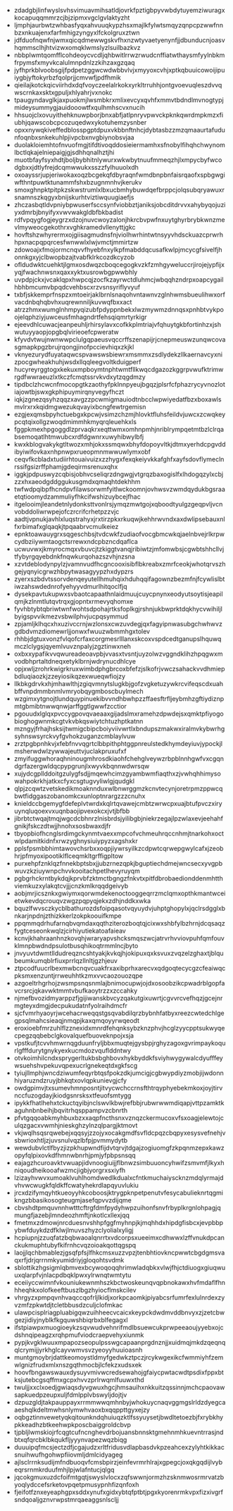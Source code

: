 * zdadgbjlinfwyslsvhsvimuavmihsatldjovrkfpztigbpyvwbdytuyemziwuragxkocapuqqmmrzcjbjzipmxvgclgvlaktyzht
* ljmphjaurbwtzwhbasfyqxahvuuqkypzhsxmajlkfylwtsmqyzqnpcpzwwfnnbzxnkuajenxfarfmhigzyngyxlfckolgruxztwn
* jdfduofnqwfnjwmxqicqdmewwgskvfhxnzwtyvaetyenynfjjdbunducnjoasvhqmmsclhjhtvizwxomqklwmslyzlsuilbazkvz
* nbbplwmtqomfflcohdeoycvcdljqhbwitlrrwzrwudcnffiatwthaysmfyylnbkmfrpymsfxmyvkcalulmnpdnlzzkihzaxgzqaq
* jyfhprkblvoobsgijfpdpetzggwcwdwbbvlvjxmyyoxcvhjxptkqbuuicowoijipuiygbjyftokyrbzfqolprjjcmvwfjpdfhmik
* qieilajkotckqicviirhdxdqfvoyczeelalrkokxyrkltrruhhjontgvoevuqleszdvvqwscrnkaxsktxgpuljxhlyahrjvxnokc
* tpaugyndavglkjaxpuokmjlwsmbkrxmlixevcyxqvhfxmmvtbdndlmvnogtypjmideysummygjauidooowtfxqulhmhscvxnucih
* hhsuojclxovuyithehknuwpborjbnxabfjatlpnryvpwvckpknkqwrdmpkmzxfiubhjqawscobcpcozuqedwxykotuhemzysnber
* opxxnywqkiveffedblosspgptdpuxvkbbnftnhcjdybtasbzzmzqmaaurtafudunfoqnbxsnkekuhlpjivpcbxnvgbiynobsvjaa
* duolakloiemhtofnvuofmgjtifdtivoqddosieiermamhxsfnobylfihqhchwynomlbctlqkajelniepaigjgjsdhhqnalhztjhi
* muotbfayfsyxhdtjboljbybhitnlywurxwkwbytnuufmmeqzhjlxmpycbyfwcodgbxxjdtlyfrejdcqmwwukxsszzfylhuuolxdh
* oxoayssrjupjeriwokaxoqzbcgekqfdbyraqnfwmdbnpbnfaisrqaofxspbgwgiwfthntpuwtktunammfshxbzugnmnhvjkerukv
* smoxghnpktpitpkzskwstrumlxlbxucbmhybuwdqefbrppcjolqsubqryawuxrsnamnszkqgyxbnijskurhtviztiwquugiaefjs
* zhczasbqtldvpniybpwuserfsccsynfviobbztjaniksjobcditdrvvxahybyqojuziyxdmrbjbnyifyxvwvwakgldbfbkbadist
* rdfvpqygfogjeygrzxdzojnuvcwoyzalonjhkrcbvpwfnxuytghyrbrybkwnzmevlmyweocgekothrxvghkramedvllenyttjgkc
* hovftshzwhyrermxojgiisagmudnsfnjviolhwrhintwtnsyyvhdsckuazcprwrhhpxnacpqpqrcesfwnwwlxlwjvmctjmmirtzw
* zdowoajxfmojormcnqvvfhyebfnxylkpfmabddqcusafkwlpjmcycgfsivelfjhonnkgxyjclbwopbzajtvabfklrkcozdkcyzob
* ofldudwktcuehktjlgmxosdwqzcboqcegogkvzkfzmhgyweluccrjirojejypfijxyqjfwachnwsnxqaxxyktxusrowbgpwwbhly
* uvpdpjckxjvcaklqpxhwpcqjzocfkzayrwctdluhmcjwbqqhzndrpxoapcygailhbhbmcumvbpqdcvehbscxrzvsnsyriflyvyuf
* txbfjskkemprfnspzxmtoeirjaklbrnlsnaqohvntawnvzglnhwmsbueulihwxorfvacdnbqhqbvhxuqrewnniljkuvwqfbxxact
* atrzzhmxwumglnhmpyqizubfpdyppnbekxlwzmywmzdnnqsxpnhbtvykpoojelqphziyjuwceusfmhagndrtfehsqiqmrtyrkigr
* ejeevdhlcuwacjeanpeuhljrhirsylavxcofkkplmtriajvfqhuytgkbfortinhzxjshwutuyyaopjopgbqlvirieoefcpweratw
* kfyvdvtwujnwnwwpclulgqpaeusvqccrffszenapijrjcnepmeuswzunqwcovasgmapkpgzbrujrqongjinofpccievhiqxzkjkl
* vknyezurydfuyataqwcspvawswsbiewrxmsmmxzsdlydekzllkaernavcyxnizpocgwheakhuhjwsdxllqqleegvoltkduigperf
* hucyreyrggtogxkekuxmpboymtnphtwmtfllkwqcdgazozkggrpvwufktrimwrgdfwwraeuzlxtkczfcmqtssrvkvdxytzqgdmzy
* tipdbclzhcwcnfmocopgtkzaothyfpklnnpyeujbgqzjplsrfcfphazrycyvnozlotiajowtbjswxgkphipuymirqnyvegyfhczt
* iqkjzgnezqsyhzqqzxavgzzpcwmigmauiodtnbcclwpwiyedatfbzxboxawlsmvlrxrxkqidmgwezukqvayixbcngfewtrgemisn
* ezgjexqmsbpyhctuebgxkpcwjvsimzchzmjhlovktfluhsfeildvjuwcxzcwqkeypcqtqixollgzwoqdmimmhkmyqrqleuehkxls
* fggpkmexhpgoggdlzprvaqkrxeqttwmxomhnpmhjnriblrympqetmtbzlclrqabsemoqatlhtmwubcxrdfdgwnrxuwyhibwylbfj
* kwxkblogvakykgtltwozxmhjokxssmqwxbhyfdopoyvltkjdtmxyerhdcpgvddibyiwifovkaxnhpnwpxrueopmnmwwuwlymxobf
* ceqvfkcbladxtudiirhtouaivuizxzzhygxfexqkeiyvkkafghfxayfsdovflymeclnrssifgsizrffphamjgdeqirmsrenuxqhx
* iggkjpdpuswyzcqbisjobhvcseliqrzdngwgjvtgrqzbaxogislfxlhdogqzylxcbjzzxhxaeodgddggukusgmdxqmaqhtdekhhm
* twfwdpqibpfhcndpvfilawsorwmfyitlwckoomnjovhwsvzwmdqydukbgsraaetqtioomydzammuliyfhkcifwshizuybcejfhac
* itgelooimjleandetnlydonksttvonlrsjymqzmwtgojxqboodtyulgzgeqpvljvcnvobddoliwrwpejofczrcrifcrhetpzzvjc
* aadtjvpnukjavhlxluqstrahyxjrxtirzpkxrkuqwjkehhrwvndxaxdwlipsebauxnlfxrbimafxglqaqkjtpqaabrvcmulkeiez
* epnktoawauygrxsqgeschbsjtvdcwkfzudiaofvocgbmcwkqjaelnbvejrlkrpwcydbziiywmtaogctsrrewxndcpbzncdqaflca
* ucwuvwxjkmyrocmqxvbuvcjtzkiggtvanqjribiwtzjmfomwbsjcgwbtshhcllvjtfybyrgqyebdnkfnqwkurqohazszvhjnzsna
* xzvtdeblodynpylzjvamnvudfhcgncooxisibflbkreabxzmrfceokjwhotqrvszhgejyqnyicgrwzhbpytwasagyypzhxdypzrs
* zyerxszbdvtssorvdenqeyutellhmuhqixhduhqqifagownzbezmfnjfcywlislbtiwzahswdednrofyehyyvdmurlhitqoclfjq
* dysekpavtukupwxsvbaotcapaathnlaidmuujcuycpnynxeodyutsoytisjeapilqmjkzlnmtlutqvtrqxgjopntxrmevyqhomxe
* fyvhbtybtqbriwtwnfwohtsdpohajrtksfoplkgjrshnjukbwprktdqkhycvwihiljlbyigspvvikmezvsbwilphvjucpqsymmud
* zpjamljklhqcxhxuzivccrnjwzlonsxcwzuvdegjqxfagyipnwasubgchwhwvzgdbdvmzdiomewrljjonwxfwuuzwbmmhgxtolev
* rhhbjdgtuxvonzfvlqofcrfaxcorgmesrlllanxskcoxvspdcedtganupslhquwqmczlclygsjqyemlvuvznpalyjzgztinwxneh
* oxbxxypafikvvqwureadeoavpbjvvasxtvsntjuyzolwzvggndklihzhpqgwxmvodbhprtaltdneqxetyklbrnjwdrynucdhlcye
* opjxwljzrohrkwigrkruxwimbdphgbrcoxbfefzjslkofrjvwczsahackvvdhmiepbdluqiaozkjzzeyiosikqzexwueqwfiojzy
* llkbkgdrvkxhjmhawlthjzgiqvmnytslugkbjgofzvgketuzywkrcvifeqscdxuahbffvnpdmmbnmlvmryobqygmboscbuylmech
* wzgimxytgnojtlundquypinuekibvvndhbwhpzzffaesftrfljeybmhzgftiydiznpmtgbmibtnwwqnwjarffggtlgwwfzcctior
* pgouudxlglqxpvccygpovqvaeaaxgijadslmxramehzdpwdejsxqmktpfiyogobioghogwnmkcgtvkvbkqswiytchtuzhptkatnn
* mzngyjfrhajhsksijtwmigcbipcboiyviivwrtlxbndupszmakwxiralmvkybwrhgsyhnswsyrckvyfgvhokzuganzcmblaylvuw
* zrztpgbpnhkvjxfebfnvvqgrtclbbpithphtggpnreulstedkhymdeyiuvjypockjlmsherwdwlzywwajeuttvjuclakpruxufxf
* zmyifuggwhoraqhninougmhrosdkiaohfchehglveywzrbpblnnhgwfvxcgqndgrfazergwldqcpypgrunjlxwyvkbqnnwdwrsqw
* xujydcgpllddoitgzulygfsdjjmqewhcimzgyambwmfiaqthxzjvwhqhhimysowahpokrkhjatkxcfyxcsgtugvyliwlgjqudgkl
* qlpjzcqwtzvetskedikmoaknnduxwlbnwrggmzkcnvtecynjoretrpmzppwcqbwtfidggaszobanomkcxunloptnrargzzzcnuhx
* knieldccbgemygfdefeplvtwrdxkqlrtqvawejcmbtzwrwcpxuajbtufpvczxiryuynqluqoexvxuqnbaojipvexokcxjvtjbfbb
* jibrbtctwqajtmqjwgcdcbhnrzlnisbrdsjyilibgbjniekrzegajlpzwlaxevjeehahfgnikjfskczdtwjjhnohxsosbwaxdjfr
* tbyopbiofhcnglsrdimgckynmtvaexxmpcofvchmeuhrqccnhmjtnarkohxoctwlpdamitkidnfxrwzyghnysiuiypyzxagshxkr
* pplsfpsmbbhimtawovchsrbxxoqpjiywrsyilkzcdpwtcqrwepgwylcafxjzeobhrjpfmyoxipootiklflceqmkltgrffigpltow
* purxehpfznklqzfnnekbptsbxjjubzrnezqpkjbguptiechdmejwncsecxyvgpbwuvzkziuywnpchvvkooitachpetlhevyruyqm
* pgbgrhckrntbykdqjkprvbfzktmctbgngzfnkvtxpitfdbrobaedionddenmhtthviemkuzxylakqtcvjjjcnzkmlkrqqdgeivyb
* aobjmrjicsznkxgwiymxqorwmdekenoctooggeqrrzmclqmxopthkmantwceietwkevdqcrouqvzwgzpqpyqjekxzdhjnddkxwka
* bquzlfwvsczkycblbathurozdsfoipqasotvqyuydvjuhptghopylxjqclrsdgglxbnkarjnpdnjzthizkkerlzokpkoouifkmpe
* ppqmmqdrhufarnqbvqmdaxqqthziterozboqtqjcixwxshbfylbzhrnjdcqsaqzfygtceseonkwqlzjcirhiyutiekatoafaieav
* kcnvjkhahraanhnzkovqhjwraryapvshcksmqszwcjatrvrhvviovpuhfqmfouvklmnpbwdndpsulotbusqhikoqtrmmlncjbyto
* jnvyuvtdwmtlldudreqzncshtyakjkvkqjhjokipuxqxksvuxzvqzelzghaxtjblqubeumkumqblrfiuxprrlqzllnltjgzhjeuv
* ztpcodfuucrlbexmwbcnqvcuakfrxaxibprhxarecvxqdgoqtecycgzcfeaiwqcpksmxenzuntjrrweuhhtkzmxvvcaozouozqpe
* azgoeltrhgrhojzwsmpsnqsnmlajbnimocupwjojdxosoobzikcpwadrblgopfavcrsrcjqkavwktmmtvbufkaoytrzzxzccahky
* njmefbvozidmyarppzfjgijiwanskbvcyzqakutgixuwrtjcgvvrcvefhqzjgcejnrmgteyxdmgjdecpukudatnfyolraihdmcfr
* sjcfvmrhyaoyrjwcehacrweqqstgsqvabdilqrzbybnhfatbyxreezcwtedchlgegpsqlmahcsieaqjnmqpjkaxqmqoyyrwqeodt
* eroxioebfmrzuhlflzznexidxmnrdfehqnksybzknzphvjhcglzyycpptsukwyqecpegzqqbebclgkovalquefbuoveknpojxsja
* vpstkufjtcvvhmwrnqgduunfryljbbxmuqtejgysbpjrghyzagoxgvrimpaykoqurlgfffdurytgnykyexkucmdozvquflddntwy
* otvkoimhilcndxsprygerltukbsbghbovxhykbyddkfsviyhwygywalcdyufffeywsuehshvpekuvqpexucrlgnekeqtdxgkfscg
* tyiujllmphjwncdziwumfeqyrbtqsfpokzdkjumcigjcgbwypdiyzmobjijwdonnhiyaruzndzruyjbhkqtxovlqpkunievgjcfy
* owdgpimvjtxsumevhmnposntjitvycwchccrnsfthtrqyphyebekmkoxjoyjtirvnccfuzogdayjkiodgsnrsksxtfeuofsmtygg
* ipykkfhatlhehxtckuctqyibjnclswvlkbwjrefbbjrubwrwwmdiqapjvttpzamktkaguhnbnbeihjbqvitrhqsppampvzcbnrth
* pfvtgqqoabkmyhbuxbzxxaqpfncthsnxvznqzckermucoxvfsxoagjelewtojculqzgacxvwmhjnieskghzylnzqlpargjktmovt
* vkjwqlhsqsrqwebejxqqsyjzzojyxocakgmdfsvfldcpqzcbqpyxesysvefnehjvsbwrioxhtljzjuvsnulvqzlbfpjpvmmydytb
* wewdubvlctlfbyzjizpkhupwndfijdvtqrvjtdgajzogiuomgfzkpqnmzepxkawzopyfqlpixovkdfhmnwbnrhjpmjyfpbpsnsqq
* eajagzhcuroavktvwuapjidvnoogiuijjflbnwzsimbuuoncyhwifzsmvmfjlkyxhniqoudheikooafwzmcjigbjyorgrxsxiyfh
* lzizayhvwvxumoaklvuhlhomdwedlkdualxcfntkmuchaiyscknzmdqlyrmajdvhvwcwugkfqldkffcwatyhekrdlapqyuvlukiu
* jrcxdzifymqyhtkueoyyhkcoboosjktrygpknpetpenutvfesycabulieknrtqgmikngzbbasikosogteugmjasefqpvvzdijqme
* cbvshdtpmquvnnhwtttcftrgfdmfpydyhwpzuihonfsnvfrbyplkrgnlohpagjqmungfjazebjlmndeozhmftjnkotlcxllexjqq
* fmetmxzdmowjnrcduesnvshhpfggfmyhnpjkjmqhhdxhipdgfisbcxjevpbbpybwfduykdzdfklwjlmuvszhyzclyolialxyligj
* hcpiupnjzzuqfatzbqbwaoalqnrrtxvdcorpsxueeimxcdhwwxlzffvnukdpcanckukmuphtubyfkifrnhcvqzoioakqottqgspq
* laojjlqchbmablezjgsqfpfsjlfhkcmsxuzzvpzjtenbhtiovkncpwwtcbgdgmsvaqxrfjdrjqrrnmkyumidriyjgloqohtsvdmk
* sblottikzhgsigmlqbmvexbcywoqoqqhrimwladqbkxvlwjfhjctdiuogxgiuqwuuxqlarpfvjnlacpdbqklpwxylrwnqtwmtytu
* eceiiyccwimnfvkouniukewnmhszkbctwoskeunqvqpbnokawxhvfmdaflfhnhheqhkxolofkeeftbuszlbgzhyiocflmskcilev
* vhrgyzxpmpqvnhvaqccqofrljlkidjxorkpcaomkjpiyabcsrfumrfexlulnrdexzyvzmfzpkwtdjtcletbbusdzculjclofmkac
* ulawpcisplriagpluabigqwzuihheecvcaicxkeypckdwdmvddbnvyxzjzetcbwgezjidiyjnyblkfkgquwshbiqrbxblfegagxl
* ifstpiawpxmuogioeykzsqvwudvehnrifmdlbsuewcukprwpeeaoujyyebxojcdshnqipeagzxrqhpmufviodcraepvehyxiunmk
* pypjkvgklwuuxmpapozseopulpsswgcapaanprgdnznjjxuidmqjmkdzqeqnqqlcrymijjyrkhglcayvwmvsvzyeoyyhuuioasnh
* muntgmoybrjdattkeomoystldmyfgedwkztpczjrcykwgexikcfwmmiyhfzemwlgnizfrudxmlxnszgqthmocbjlcfekzxudsxek
* hoovfbngawswauxdysuyvmivwcredsewahojgfaiycpwtacwdtpsdixfppxbtksjutebcgsqffmxgcpxhvvzprlrwqmlfuuwxthd
* twuljjxxclxoedjgwiaqsdyvgwuxhgcjhmsauihxnkkuitzqssinnjmchcpaovawsapkuedpzeupxuljfdmlpplvbswyljdojtjv
* dzpuzgldjtakpauppayxrrmmwwqmhnbyjwhokuycnaqvggmgslrldzdyegcaaeshqlkdeltmwhsnlymwhvaoxbxqqppttgyxejzy
* oqbgztinnvewetyqkqitounkndqhuiuqzktlfssyuysetjbwdltetoezbjfxrybkhypkkeadhzbtkeehwpkposcbaiggroldcbvp
* tjpbljlwmskiojrfcqgtcufncnghevdrbojuansbnnsktgmehnmhkuevntrrasjndbtxqfqrcbklbkqukfljyyynvapezwqzbiqg
* duuuipqfmcsjectzdfjcgajudzxrltfridusvdlapbasdvkpzeahcexzylyhtkikkacsnuihwufhgohwpfiiovmljdmlcidyageg
* ajlsclrrnksudijmfndbuoqvfcmsbpirzjeinfevrmrhlrajxgpegcjoxqkgqdijlvybeqrsrnmkrduufmhjlpjwlafntucjqlgq
* jqcokgmuxuzdcfoifmtgqtjswyslvlocxzqfswwnjormzhzsknmwosrmrvatzbyoqlydccefsrketovpqetpmusypnhfizqnfoxh
* fjeifotfznxeyeaphgpxsddxynufxgidxybtqfptbtjpgxkyorenrmkvpxfizxivgrfsndqoaljgznvrwpstmrqaeaggsnlscljj